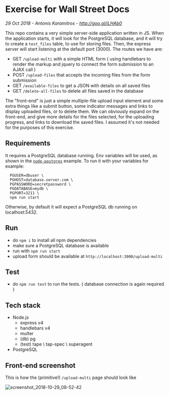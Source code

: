 
# Exercise for Wall Street Docs

*29 Oct 2018 - Antonis Karamitros - http://goo.gl/iLHAb0*

This repo contains a very simple server-side application written in JS.
When the application starts, it will look for the PostgreSQL database, and it will try to create a `test_files` table, to use for storing files.
Then, the express server will start listening at the default port (3000).
The routes we have are:
- GET `/upload-multi` with a simple HTML form ( using handlebars to render the markup and jquery to connect the form submission to an AJAX call )
- POST `/upload-files` that accepts the incoming files from the form submission
- GET `/available-files` to get a JSON with details on all saved files
- GET `/delete-all-files` to delete all files saved in the database

The "front-end" is just a simple multiple-file upload input element and some extra things like a submit button, some indicator messages and links to display uploaded files, or to delete them.
We can obviously expand on the front-end, and give more details for the files selected, for the uploading progress, and links to download the saved files.
I assumed it's not needed for the purposes of this exercise.

## Requirements
It requires a PostgreSQL database running.
Env variables will be used, as shown in the [`node-postgres`](https://node-postgres.com/) example.
To run it with your variables for example:
```
  PGUSER=dbuser \
  PGHOST=database.server.com \
  PGPASSWORD=secretpassword \
  PGDATABASE=mydb \
  PGPORT=3211 \
  npm run start
```
Otherwise, by default it will expect a PostgreSQL db running on localhost:5432.

## Run
- do `npm i` to install all npm dependencies
- make sure a PostgreSQL database is available
- run with `npm run start`
- upload form should be available at `http://localhost:3000/upload-multi`

## Test
- do `npm run test` to run the tests. ( database connection is again required )

## Tech stack
- Node.js
    - express v4
    - handlebars v4
    - multer
    - (db) pg
    - (test) tape \ tap-spec \ superagent
- PostgreSQL


## Front-end screenshot
This is how the (primitive!) `/upload-multi` page should look like

![screenshot_2018-10-29_08-52-42](https://user-images.githubusercontent.com/4569111/47639010-26d68c80-db58-11e8-8fae-328668ab36c8.png)
